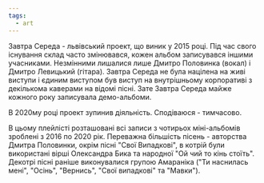 ```yaml
---
tags:
  - art
---
```


Завтра Середа - львівський проект, що виник у 2015 році. Під час свого існування склад часто змінювався, кожен альбом записувався іншими учасниками. Незмінними лишалися лише Дмитро Половинка (вокал) і Дмитро Левицький (гітара). Завтра Середа не була націлена на живі виступи і єдиним виступом був виступ на внутрішньому корпоративі з декількома каверами на відомі пісні. Зате Завтра Середа майже кожного року записувала демо-альбоми.

В 2020му році проект зупинив діяльність. Сподіваюся - тимчасово.

В цьому плейлісті розташовані всі записи з чотирьох міні-альбомів зроблені з 2016 по 2020 рік.
Переважна більшість пісень - авторства Дмитра Половинки, окрім пісні "Свої Випадкові", в котрій були використані вірші Олександра Бика та народної "Ой чий то кінь стоїть". Декотрі пісні раніше виконувалися групою Амараніка ("Ти наснилась мені", "Осінь", "Вернись", "Свої випадкові" та "Мавки").